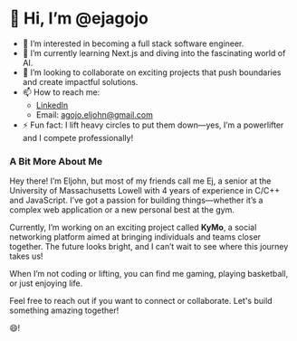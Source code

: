 # 👋 Hi, I’m @ejagojo

- 👀 I’m interested in becoming a full stack software engineer.
- 🌱 I’m currently learning Next.js and diving into the fascinating world of AI.
- 💞️ I’m looking to collaborate on exciting projects that push boundaries and create impactful solutions.
- 📫 How to reach me: 
  - [LinkedIn](https://www.linkedin.com/in/eljohn-agojo/)
  - Email: agojo.eljohn@gmail.com
- ⚡ Fun fact: I lift heavy circles to put them down—yes, I’m a powerlifter and I compete professionally!

### A Bit More About Me

Hey there! I’m Eljohn, but most of my friends call me Ej, a senior at the University of Massachusetts Lowell with 4 years of experience in C/C++ and JavaScript. I’ve got a passion for building things—whether it’s a complex web application or a new personal best at the gym.

Currently, I’m working on an exciting project called **KyMo**, a social networking platform aimed at bringing individuals and teams closer together. The future looks bright, and I can’t wait to see where this journey takes us!

When I’m not coding or lifting, you can find me gaming, playing basketball, or just enjoying life.

Feel free to reach out if you want to connect or collaborate. Let's build something amazing together!

😄!
